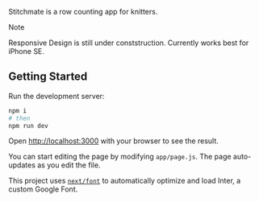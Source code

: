 Stitchmate is a row counting app for knitters. 

> [!NOTE]  
> Responsive Design is still under conststruction. Currently works best for iPhone SE. 

## Getting Started

Run the development server:

```bash
npm i 
# then
npm run dev

```

Open [http://localhost:3000](http://localhost:3000) with your browser to see the result.

You can start editing the page by modifying `app/page.js`. The page auto-updates as you edit the file.

This project uses [`next/font`](https://nextjs.org/docs/basic-features/font-optimization) to automatically optimize and load Inter, a custom Google Font.


